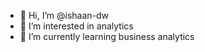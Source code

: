 - 👋 Hi, I’m @ishaan-dw
- 👀 I’m interested in analytics
- 🌱 I’m currently learning business analytics

<!---
ishaan-dw/ishaan-dw is a ✨ special ✨ repository because its `README.md` (this file) appears on your GitHub profile.
You can click the Preview link to take a look at your changes.
--->

